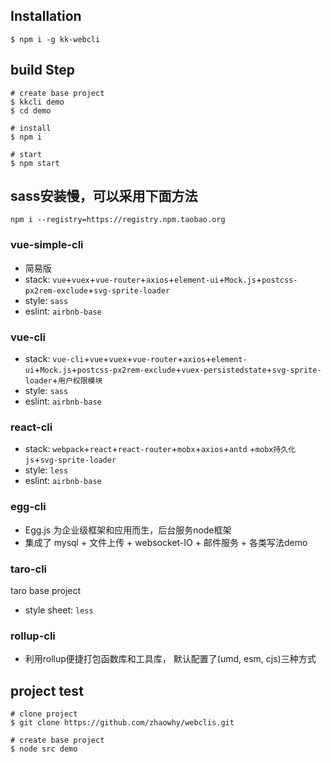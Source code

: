 ## Installation
```
$ npm i -g kk-webcli
```

## build Step
```
# create base project
$ kkcli demo
$ cd demo

# install
$ npm i

# start
$ npm start
```
## sass安装慢，可以采用下面方法
```
npm i --registry=https://registry.npm.taobao.org
```

### vue-simple-cli
- 简易版
- stack: `vue`+`vuex`+`vue-router`+`axios`+`element-ui`+`Mock.js`+`postcss-px2rem-exclude`+`svg-sprite-loader`
- style: `sass`
- eslint: `airbnb-base`

### vue-cli
- stack: `vue-cli`+`vue`+`vuex`+`vue-router`+`axios`+`element-ui`+`Mock.js`+`postcss-px2rem-exclude`+`vuex-persistedstate`+`svg-sprite-loader`+`用户权限模块`
- style: `sass`
- eslint: `airbnb-base`

### react-cli
- stack: `webpack`+`react`+`react-router`+`mobx`+`axios`+`antd` +`mobx持久化js`+`svg-sprite-loader`
- style: `less`
- eslint: `airbnb-base`


### egg-cli
- Egg.js 为企业级框架和应用而生，后台服务node框架
- 集成了 mysql + 文件上传 + websocket-IO + 邮件服务 + 各类写法demo

### taro-cli
taro base project
- style sheet: `less`

### rollup-cli
- 利用rollup便捷打包函数库和工具库， 默认配置了(umd, esm, cjs)三种方式

## project test
```
# clone project
$ git clone https://github.com/zhaowhy/webclis.git

# create base project 
$ node src demo

```
